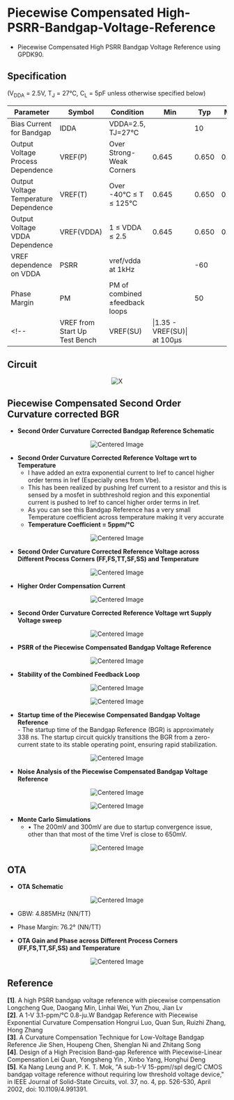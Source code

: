# Piecewise Compensated High-PSRR-Bandgap-Voltage-Reference

- Piecewise Compensated High PSRR Bandgap Voltage Reference using GPDK90. 

## Specification
(V<sub>DDA</sub> = 2.5V, T<sub>J</sub> = 27°C, C<sub>L</sub> = 5pF unless otherwise specified below)

| Parameter                              | Symbol      | Condition                          | Min  | Typ  | Max  | Units |
|----------------------------------------|-------------|------------------------------------|------|------|------|-------|
| Bias Current for Bandgap               | IDDA        | VDDA=2.5, TJ=27°C                 |      | 10   |      | µA    |
| Output Voltage Process Dependence      | VREF(P)     | Over Strong-Weak Corners          | 0.645 | 0.650| 0.655| V     |
| Output Voltage Temperature Dependence  | VREF(T)     | Over -40°C ≤ T ≤ 125°C            | 0.645| 0.650| 0.655| V     |
| Output Voltage VDDA Dependence         | VREF(VDDA)  | 1 ≤ VDDA ≤ 2.5                    | 0.645| 0.650| 0.655|  V     |
| VREF dependence on VDDA                | PSRR        | vref/vdda at 1kHz                 |      | -60  |      | dB    |
| Phase Margin                           | PM          | PM of combined ±feedback loops    |      |  50  |      | Deg   |
<!--| VREF from Start Up Test Bench          | VREF(SU)    | \|1.35 - VREF(SU)\| at 100µs      |      |      | 10   | mV    | --> 

## Circuit
<p align="center">
  <img src="https://github.com/user-attachments/assets/5c2bd357-5951-4b2b-8f29-b7295e56793b" alt="X">
</p>

## Piecewise Compensated Second Order Curvature corrected BGR
- **Second Order Curvature Corrected Bandgap Reference Schematic**
<p align="center">
  <img src="https://github.com/user-attachments/assets/ff6e6bf6-733e-461a-ac23-5595cf6b1d97" alt="Centered Image">
</p>

- **Second Order Curvature Corrected Reference Voltage wrt to Temperature**<br>
     - I have added an extra exponential current to Iref to cancel higher order terms in Iref (Especially ones from Vbe).<br>
     - This has been realized by pushing Iref current to a resistor and this is sensed by a mosfet in subthreshold region and this exponential current is pushed to Iref to cancel higher order terms in Iref.<br>
     - As you can see this Bandgap Reference has a very small Temperature coefficient across temperature making it very accurate<br>
     - **Temperature Coefficient = 5ppm/°C**<br>
<p align="center">
  <img src="https://github.com/user-attachments/assets/1b80d940-3ce1-41d8-8bd0-170feee953a5" alt="Centered Image">
</p>

- **Second Order Curvature Corrected Reference Voltage across Different Process Corners (FF,FS,TT,SF,SS) and Temperature**
<p align="center">
  <img src="https://github.com/user-attachments/assets/e93fa2a8-b90c-47e0-9e59-2e60372731ca" alt="Centered Image">
</p>

- **Higher Order Compensation Current**
<p align="center">
  <img src="https://github.com/user-attachments/assets/9a502581-43e5-4b58-9e3c-86a54abb65f4" alt="Centered Image">
</p>

- **Second Order Curvature Corrected Reference Voltage wrt Supply Voltage sweep**
<p align="center">
  <img src="https://github.com/user-attachments/assets/1bbd5559-3357-4e8e-a73f-d4fa7126d1e9" alt="Centered Image">
</p>

- **PSRR of the Piecewise Compensated Bandgap Voltage Reference**
<p align="center">
  <img src="https://github.com/user-attachments/assets/46b0ac8a-9b5a-4d13-9531-29da682a4cbd" alt="Centered Image">
</p>

- **Stability of the Combined Feedback Loop**
<p align="center">
  <img src="https://github.com/user-attachments/assets/4f264ae7-e5e1-42eb-9fbf-592d42d3a127" alt="Centered Image">
</p>

<p align="center">
  <img src="https://github.com/user-attachments/assets/29adc811-3d15-49cc-b1e5-eca5379057ce" alt="Centered Image">
</p>

- **Startup time of the Piecewise Compensated Bandgap Voltage Reference** <br>
       - The startup time of the Bandgap Reference (BGR) is approximately 338 ns. The startup circuit quickly transitions the BGR from a zero-current state to its stable operating point, ensuring rapid stabilization.<br>
      
<p align="center">
  <img src="https://github.com/user-attachments/assets/a13c435a-f227-467c-9add-d9308f432930" alt="Centered Image">
</p>


- **Noise Analysis of the Piecewise Compensated Bandgap Voltage Reference**
<p align="center">
  <img src="https://github.com/user-attachments/assets/784a2c1c-ced9-4e38-b37e-664b7ba29127" alt="Centered Image">
</p>
<p align="center">
  <img src="https://github.com/user-attachments/assets/369d4276-962a-4d64-bd45-34ad453cd5a4" alt="Centered Image">
</p>

- **Monte Carlo Simulations** <br>
     - • The 200mV and 300mV are due to startup convergence issue, other than that most of the time Vref is close to 650mV.<br>
<p align="center">
  <img src="https://github.com/user-attachments/assets/09b5f7f5-21c6-445b-9507-06af8d6c0b1a" alt="Centered Image">
</p>

## OTA

- **OTA Schematic**
<p align="center">
  <img src="https://github.com/user-attachments/assets/9e0f1edc-f944-4a49-8ca6-bda8e6b66f73" alt="Centered Image">
</p>


- GBW: 4.885MHz (NN/TT)
- Phase Margin: 76.2° (NN/TT)
 
- **OTA Gain and Phase across Different Process Corners (FF,FS,TT,SF,SS) and Temperature**
<p align="center">
  <img src="https://github.com/user-attachments/assets/2ba33913-77e3-4222-8c89-c8ca63ee6d26" alt="Centered Image">
</p>


## Reference
**[1]**. A high PSRR bandgap voltage reference with piecewise compensation Longcheng Que, Daogang Min, Linhai Wei, Yun Zhou, Jian Lv <br>
**[2]**. A 1-V 3.1-ppm/°C 0.8-ju.W Bandgap Reference with Piecewise Exponential Curvature Compensation Hongrui Luo, Quan Sun, Ruizhi Zhang, Hong Zhang <br>
**[3]**. A Curvature Compensation Technique for Low-Voltage Bandgap Reference Jie Shen, Houpeng Chen, Shenglan Ni and Zhitang Song <br>
**[4]**. Design of a High Precision Band-gap Reference with Piecewise-Linear Compensation Lei Quan, Yongsheng Yin , Xinbo Yang, Honghui Deng <br>
**[5]**. Ka Nang Leung and P. K. T. Mok, "A sub-1-V 15-ppm//spl deg/C CMOS bandgap voltage reference without requiring low threshold voltage device," in IEEE Journal of Solid-State Circuits, vol. 37, no. 4, pp. 526-530, April 2002, doi: 10.1109/4.991391.<br>

